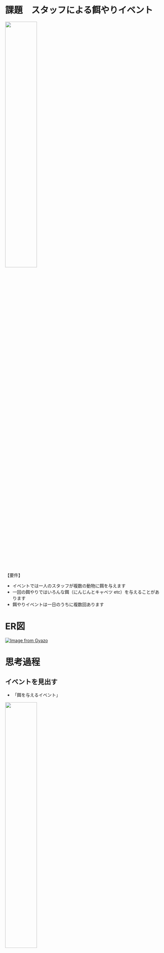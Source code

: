 # 課題　スタッフによる餌やりイベント
<img src= https://i.gyazo.com/242a93d4ffa1ef168dfa8805f126e29b.jpg width=45%>

【要件】
- イベントでは一人のスタッフが複数の動物に餌を与えます
- 一回の餌やりではいろんな餌（にんじんとキャベツ etc）を与えることがあります
- 餌やりイベントは一日のうちに複数回あります

# ER図
[![Image from Gyazo](https://i.gyazo.com/2131d1e0213c2419b21807d30c01da5f.png)](https://gyazo.com/2131d1e0213c2419b21807d30c01da5f)

# 思考過程
## イベントを見出す
- 「餌を与えるイベント」
<img src= https://i.gyazo.com/d4092d0b14a89c12d0ef88abf70928ed.png width=45%>

## リソースを抜き出す
- 「スタッフ」
- 「餌」
- 「動物」
<img src= https://i.gyazo.com/a2d971521b3d2449892e75da20a7cee7.png width=45%>

## 項目を入れる
- IDを与える。
- 項目を埋める。
<img src= https://i.gyazo.com/78d4e5922ea2d98e4589305c4c3c4fba.png width=45%>


## リレーションシップ
<img src= https://i.gyazo.com/2131d1e0213c2419b21807d30c01da5f.png width=45%>

